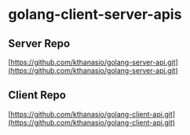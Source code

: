 # golang-client-server-apis

## Server Repo
[https://github.com/kthanasio/golang-server-api.git](https://github.com/kthanasio/golang-server-api.git)

## Client Repo
[https://github.com/kthanasio/golang-client-api.git](https://github.com/kthanasio/golang-client-api.git)

